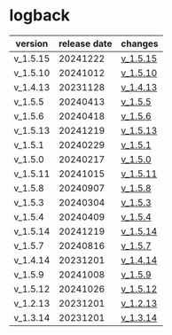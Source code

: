# logback

| version  | release date |              changes               |
|----------|--------------|------------------------------------|
| v_1.5.15 | 20241222     | [v_1.5.15](./v_1.5.15-20241222.md) |
| v_1.5.10 | 20241012     | [v_1.5.10](./v_1.5.10-20241012.md) |
| v_1.4.13 | 20231128     | [v_1.4.13](./v_1.4.13-20231128.md) |
| v_1.5.5  | 20240413     | [v_1.5.5](./v_1.5.5-20240413.md)   |
| v_1.5.6  | 20240418     | [v_1.5.6](./v_1.5.6-20240418.md)   |
| v_1.5.13 | 20241219     | [v_1.5.13](./v_1.5.13-20241219.md) |
| v_1.5.1  | 20240229     | [v_1.5.1](./v_1.5.1-20240229.md)   |
| v_1.5.0  | 20240217     | [v_1.5.0](./v_1.5.0-20240217.md)   |
| v_1.5.11 | 20241015     | [v_1.5.11](./v_1.5.11-20241015.md) |
| v_1.5.8  | 20240907     | [v_1.5.8](./v_1.5.8-20240907.md)   |
| v_1.5.3  | 20240304     | [v_1.5.3](./v_1.5.3-20240304.md)   |
| v_1.5.4  | 20240409     | [v_1.5.4](./v_1.5.4-20240409.md)   |
| v_1.5.14 | 20241219     | [v_1.5.14](./v_1.5.14-20241219.md) |
| v_1.5.7  | 20240816     | [v_1.5.7](./v_1.5.7-20240816.md)   |
| v_1.4.14 | 20231201     | [v_1.4.14](./v_1.4.14-20231201.md) |
| v_1.5.9  | 20241008     | [v_1.5.9](./v_1.5.9-20241008.md)   |
| v_1.5.12 | 20241026     | [v_1.5.12](./v_1.5.12-20241026.md) |
| v_1.2.13 | 20231201     | [v_1.2.13](./v_1.2.13-20231201.md) |
| v_1.3.14 | 20231201     | [v_1.3.14](./v_1.3.14-20231201.md) |

